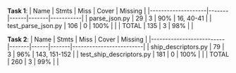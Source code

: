 **Task 1**:
| Name               | Stmts | Miss | Cover | Missing   |
|--------------------|-------|------|-------|-----------|
| parse_json.py      | 29    | 3    | 90%   | 16, 40-41 |
| test_parse_json.py | 106   | 0    | 100%  |           |
| TOTAL              | 135   | 3    | 98%   |           |

**Task 2**:
| Name                     | Stmts | Miss | Cover | Missing                 |
|--------------------------|-------|------|-------|-------------------------|
| ship_descriptors.py      | 79    | 3    | 96%   | 143, 151-152            |
| test_ship_descriptors.py | 181   | 0    | 100%  |                         |
| TOTAL                    | 260   | 3    | 99%   |                         |
